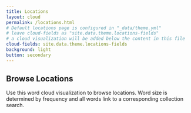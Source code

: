 ```yaml
---
title: Locations
layout: cloud
permalink: /locations.html
# Default locations page is configured in "_data/theme.yml"
# leave cloud-fields as "site.data.theme.locations-fields"
# a cloud visualization will be added below the content in this file
cloud-fields: site.data.theme.locations-fields
background: light
button: secondary
---
```


## Browse Locations

Use this word cloud visualization to browse locations.
Word size is determined by frequency and all words link to a corresponding collection search.
